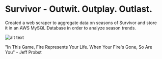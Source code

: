 # Survivor - Outwit. Outplay. Outlast.
Created a web scraper to aggregate data on seasons of Survivor and store it in an AWS MySQL Database in order to analyze season trends.

![alt text](https://upload.wikimedia.org/wikipedia/en/thumb/4/40/400px-Survivor.borneo.logo.png/250px-400px-Survivor.borneo.logo.png)

"In This Game, Fire Represents Your Life. When Your Fire's Gone, So Are You" - Jeff Probst
